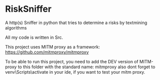 # RiskSniffer
 A http(s) Sniffer in python that tries to determine a risks by textmining algorithms 
 
All my code is written in Src.
 
 This project uses MITM proxy as a framework: https://github.com/mitmproxy/mitmproxy 

 To be able to run this project, you need to add the DEV version of MITM-proxy to this folder with the standard name: mitmproxy
	also dont forget to venv\Scripts\activate in your ide, if you want to test your mitm proxy.